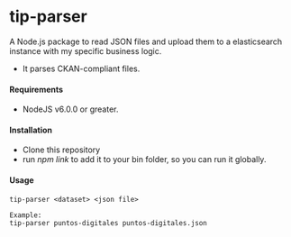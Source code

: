 # tip-parser

A Node.js package to read JSON files and upload them to a elasticsearch instance with my specific business logic.
- It parses CKAN-compliant files.

#### Requirements
- NodeJS v6.0.0 or greater.

#### Installation
- Clone this repository
- run *npm link* to add it to your bin folder, so you can run it globally.

#### Usage
    tip-parser <dataset> <json file>

    Example:
    tip-parser puntos-digitales puntos-digitales.json

